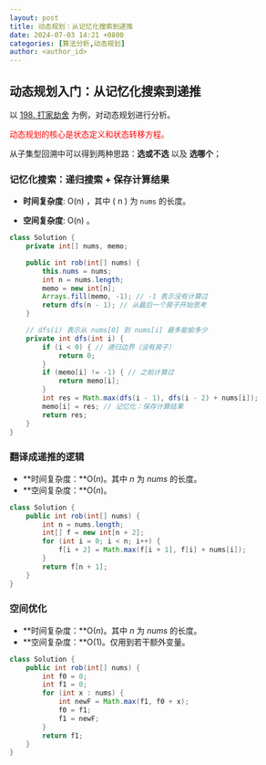 ```yaml
---
layout: post
title: 动态规划：从记忆化搜索到递推
date: 2024-07-03 14:21 +0800
categories: [算法分析,动态规划]
author: <author_id>  
---
```


## 动态规划入门：从记忆化搜索到递推

以 [198. 打家劫舍](https://leetcode.cn/problems/house-robber/) 为例，对动态规划进行分析。

<font color = 'red'>动态规划的核心是状态定义和状态转移方程。</font>

从子集型回溯中可以得到两种思路：**选或不选** 以及 **选哪个**；



### 记忆化搜索：递归搜索 + 保存计算结果

- **时间复杂度**:  O(n) ，其中 \( n \) 为 `nums` 的长度。

- **空间复杂度**:  O(n) 。

```java
class Solution {
    private int[] nums, memo;

    public int rob(int[] nums) {
        this.nums = nums;
        int n = nums.length;
        memo = new int[n];
        Arrays.fill(memo, -1); // -1 表示没有计算过
        return dfs(n - 1); // 从最后一个房子开始思考
    }

    // dfs(i) 表示从 nums[0] 到 nums[i] 最多能偷多少
    private int dfs(int i) {
        if (i < 0) { // 递归边界（没有房子）
            return 0;
        }
        if (memo[i] != -1) { // 之前计算过
            return memo[i];
        }
        int res = Math.max(dfs(i - 1), dfs(i - 2) + nums[i]);
        memo[i] = res; // 记忆化：保存计算结果
        return res;
    }
}
```



### 翻译成递推的逻辑

- **时间复杂度：**O(*n*)。其中 *n* 为 *nums* 的长度。
- **空间复杂度：**O(*n*)。

```java
class Solution {
    public int rob(int[] nums) {
        int n = nums.length;
        int[] f = new int[n + 2];
        for (int i = 0; i < n; i++) {
            f[i + 2] = Math.max(f[i + 1], f[i] + nums[i]);
        }
        return f[n + 1];
    }
}
```



### 空间优化

- **时间复杂度：**O(*n*)。其中 *n* 为 *nums* 的长度。
- **空间复杂度：**O(1)。仅用到若干额外变量。

```java
class Solution {
    public int rob(int[] nums) {
        int f0 = 0;
        int f1 = 0;
        for (int x : nums) {
            int newF = Math.max(f1, f0 + x);
            f0 = f1;
            f1 = newF;
        }
        return f1;
    }
}
```







